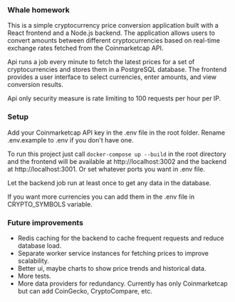 ### Whale homework

This is a simple cryptocurrency price conversion application built with a React frontend and a Node.js backend. The application allows users to convert amounts between different cryptocurrencies based on real-time exchange rates fetched from the Coinmarketcap API.

Api runs a job every minute to fetch the latest prices for a set of cryptocurrencies and stores them in a PostgreSQL database. The frontend provides a user interface to select currencies, enter amounts, and view conversion results.

Api only security measure is rate limiting to 100 requests per hour per IP.

### Setup

Add your Coinmarketcap API key in the .env file in the root folder. Rename .env.example to .env if you don't have one.

To run this project just call `docker-compose up --build` in the root directory and the frontend will be available at http://localhost:3002 and the backend at http://localhost:3001. Or set whatever ports you want in .env file.

Let the backend job run at least once to get any data in the database.

If you want more currencies you can add them in the .env file in  CRYPTO_SYMBOLS variable.

### Future improvements

- Redis caching for the backend to cache frequent requests and reduce database load.
- Separate worker service instances for fetching prices to improve scalability.
- Better ui, maybe charts to show price trends and historical data.
- More tests.
- More data providers for redundancy. Currently has only Coinmarketcap but can add CoinGecko, CryptoCompare, etc.